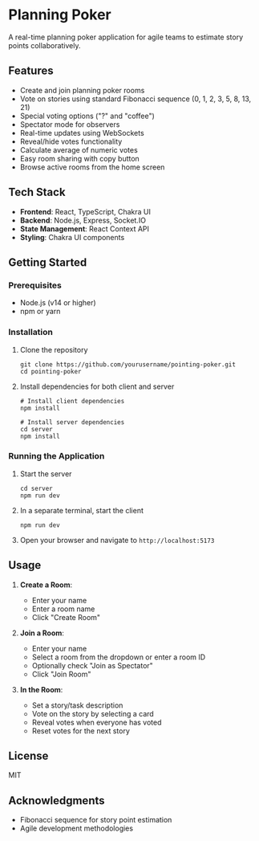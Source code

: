 # Planning Poker

A real-time planning poker application for agile teams to estimate story points collaboratively.

## Features

- Create and join planning poker rooms
- Vote on stories using standard Fibonacci sequence (0, 1, 2, 3, 5, 8, 13, 21)
- Special voting options ("?" and "coffee")
- Spectator mode for observers
- Real-time updates using WebSockets
- Reveal/hide votes functionality
- Calculate average of numeric votes
- Easy room sharing with copy button
- Browse active rooms from the home screen

## Tech Stack

- **Frontend**: React, TypeScript, Chakra UI
- **Backend**: Node.js, Express, Socket.IO
- **State Management**: React Context API
- **Styling**: Chakra UI components

## Getting Started

### Prerequisites

- Node.js (v14 or higher)
- npm or yarn

### Installation

1. Clone the repository
   ```
   git clone https://github.com/yourusername/pointing-poker.git
   cd pointing-poker
   ```

2. Install dependencies for both client and server
   ```
   # Install client dependencies
   npm install
   
   # Install server dependencies
   cd server
   npm install
   ```

### Running the Application

1. Start the server
   ```
   cd server
   npm run dev
   ```

2. In a separate terminal, start the client
   ```
   npm run dev
   ```

3. Open your browser and navigate to `http://localhost:5173`

## Usage

1. **Create a Room**:
   - Enter your name
   - Enter a room name
   - Click "Create Room"

2. **Join a Room**:
   - Enter your name
   - Select a room from the dropdown or enter a room ID
   - Optionally check "Join as Spectator"
   - Click "Join Room"

3. **In the Room**:
   - Set a story/task description
   - Vote on the story by selecting a card
   - Reveal votes when everyone has voted
   - Reset votes for the next story

## License

MIT

## Acknowledgments

- Fibonacci sequence for story point estimation
- Agile development methodologies
